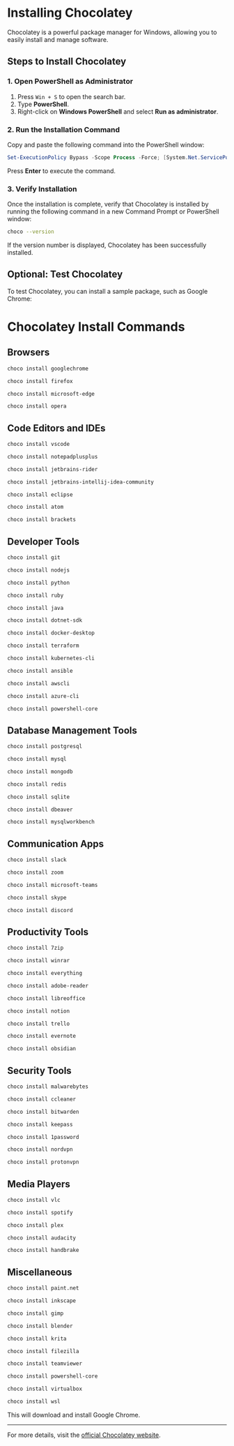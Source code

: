 # Installing Chocolatey

Chocolatey is a powerful package manager for Windows, allowing you to easily install and manage software.

## Steps to Install Chocolatey

### 1. Open PowerShell as Administrator
1. Press `Win + S` to open the search bar.
2. Type **PowerShell**.
3. Right-click on **Windows PowerShell** and select **Run as administrator**.

### 2. Run the Installation Command
Copy and paste the following command into the PowerShell window:

```powershell
Set-ExecutionPolicy Bypass -Scope Process -Force; [System.Net.ServicePointManager]::SecurityProtocol = [System.Net.ServicePointManager]::SecurityProtocol -bor 3072; iex ((New-Object System.Net.WebClient).DownloadString('https://community.chocolatey.org/install.ps1'))
```

Press **Enter** to execute the command.

### 3. Verify Installation
Once the installation is complete, verify that Chocolatey is installed by running the following command in a new Command Prompt or PowerShell window:

```bash
choco --version
```

If the version number is displayed, Chocolatey has been successfully installed.

## Optional: Test Chocolatey
To test Chocolatey, you can install a sample package, such as Google Chrome:


# Chocolatey Install Commands

## Browsers  
```bash
choco install googlechrome
```  

```bash
choco install firefox
```  

```bash
choco install microsoft-edge
```  

```bash
choco install opera
```  

## Code Editors and IDEs  
```bash
choco install vscode
```  

```bash
choco install notepadplusplus
```  

```bash
choco install jetbrains-rider
```  

```bash
choco install jetbrains-intellij-idea-community
```  

```bash
choco install eclipse
```  

```bash
choco install atom
```  

```bash
choco install brackets
```  

## Developer Tools  
```bash
choco install git
```  

```bash
choco install nodejs
```  

```bash
choco install python
```  

```bash
choco install ruby
```  

```bash
choco install java
```  

```bash
choco install dotnet-sdk
```  

```bash
choco install docker-desktop
```  

```bash
choco install terraform
```  

```bash
choco install kubernetes-cli
```  

```bash
choco install ansible
```  

```bash
choco install awscli
```  

```bash
choco install azure-cli
```  

```bash
choco install powershell-core
```  

## Database Management Tools  
```bash
choco install postgresql
```  

```bash
choco install mysql
```  

```bash
choco install mongodb
```  

```bash
choco install redis
```  

```bash
choco install sqlite
```  

```bash
choco install dbeaver
```  

```bash
choco install mysqlworkbench
```  

## Communication Apps  
```bash
choco install slack
```  

```bash
choco install zoom
```  

```bash
choco install microsoft-teams
```  

```bash
choco install skype
```  

```bash
choco install discord
```  

## Productivity Tools  
```bash
choco install 7zip
```  

```bash
choco install winrar
```  

```bash
choco install everything
```  

```bash
choco install adobe-reader
```  

```bash
choco install libreoffice
```  

```bash
choco install notion
```  

```bash
choco install trello
```  

```bash
choco install evernote
```  

```bash
choco install obsidian
```  

## Security Tools  
```bash
choco install malwarebytes
```  

```bash
choco install ccleaner
```  

```bash
choco install bitwarden
```  

```bash
choco install keepass
```  

```bash
choco install 1password
```  

```bash
choco install nordvpn
```  

```bash
choco install protonvpn
```  

## Media Players  
```bash
choco install vlc
```  

```bash
choco install spotify
```  

```bash
choco install plex
```  

```bash
choco install audacity
```  

```bash
choco install handbrake
```  

## Miscellaneous  
```bash
choco install paint.net
```  

```bash
choco install inkscape
```  

```bash
choco install gimp
```  

```bash
choco install blender
```  

```bash
choco install krita
```  

```bash
choco install filezilla
```  

```bash
choco install teamviewer
```  

```bash
choco install powershell-core
```  

```bash
choco install virtualbox
```  

```bash
choco install wsl
```  


This will download and install Google Chrome.

---

For more details, visit the [official Chocolatey website](https://chocolatey.org/).
